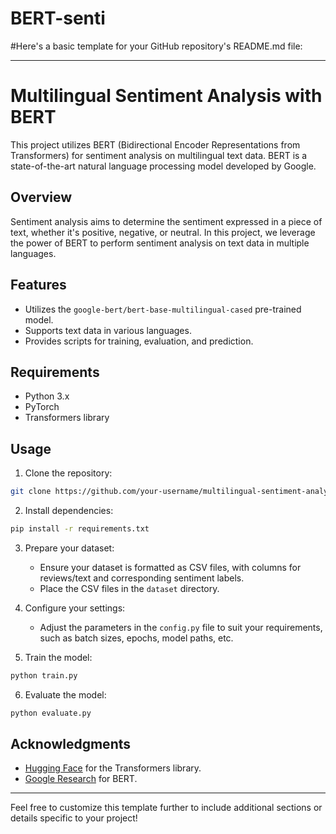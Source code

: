 # BERT-senti
#Here's a basic template for your GitHub repository's README.md file:

---

# Multilingual Sentiment Analysis with BERT

This project utilizes BERT (Bidirectional Encoder Representations from Transformers) for sentiment analysis on multilingual text data. BERT is a state-of-the-art natural language processing model developed by Google.

## Overview

Sentiment analysis aims to determine the sentiment expressed in a piece of text, whether it's positive, negative, or neutral. In this project, we leverage the power of BERT to perform sentiment analysis on text data in multiple languages.

## Features

- Utilizes the `google-bert/bert-base-multilingual-cased` pre-trained model.
- Supports text data in various languages.
- Provides scripts for training, evaluation, and prediction.

## Requirements

- Python 3.x
- PyTorch
- Transformers library

## Usage

1. Clone the repository:

```bash
git clone https://github.com/your-username/multilingual-sentiment-analysis.git
```

2. Install dependencies:

```bash
pip install -r requirements.txt
```

3. Prepare your dataset:

   - Ensure your dataset is formatted as CSV files, with columns for reviews/text and corresponding sentiment labels.
   - Place the CSV files in the `dataset` directory.

4. Configure your settings:

   - Adjust the parameters in the `config.py` file to suit your requirements, such as batch sizes, epochs, model paths, etc.

5. Train the model:

```bash
python train.py
```

6. Evaluate the model:

```bash
python evaluate.py
```




## Acknowledgments

- [Hugging Face](https://huggingface.co/) for the Transformers library.
- [Google Research](https://ai.google/research) for BERT.

---

Feel free to customize this template further to include additional sections or details specific to your project!

